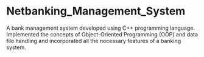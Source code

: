 # Netbanking_Management_System
A bank management system developed using C++ programming language. 
Implemented the concepts of Object-Oriented Programming (OOP) and data file handling and incorporated all the necessary features of a banking system.
